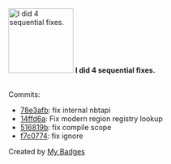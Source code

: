 <img src="https://my-badges.github.io/my-badges/fix-4.png" alt="I did 4 sequential fixes." title="I did 4 sequential fixes." width="128">
<strong>I did 4 sequential fixes.</strong>
<br><br>

Commits:

- <a href="https://github.com/Mindgamesnl/OpenAudioMc/commit/78e3afbefc7be89e070ef53191ed3eb3fcf7c54b">78e3afb</a>: fix internal nbtapi
- <a href="https://github.com/Mindgamesnl/OpenAudioMc/commit/14ffd6a5081062caf635524f8b8105efe04a47c9">14ffd6a</a>: Fix modern region registry lookup
- <a href="https://github.com/Mindgamesnl/OpenAudioMc/commit/516819be49eb8b56d2ba0a44504c8b174e3c4b25">516819b</a>: fix compile scope
- <a href="https://github.com/Mindgamesnl/OpenAudioMc/commit/f7c077450971193e710a384c79a8a8dc495ba289">f7c0774</a>: fix ignore


Created by <a href="https://github.com/my-badges/my-badges">My Badges</a>